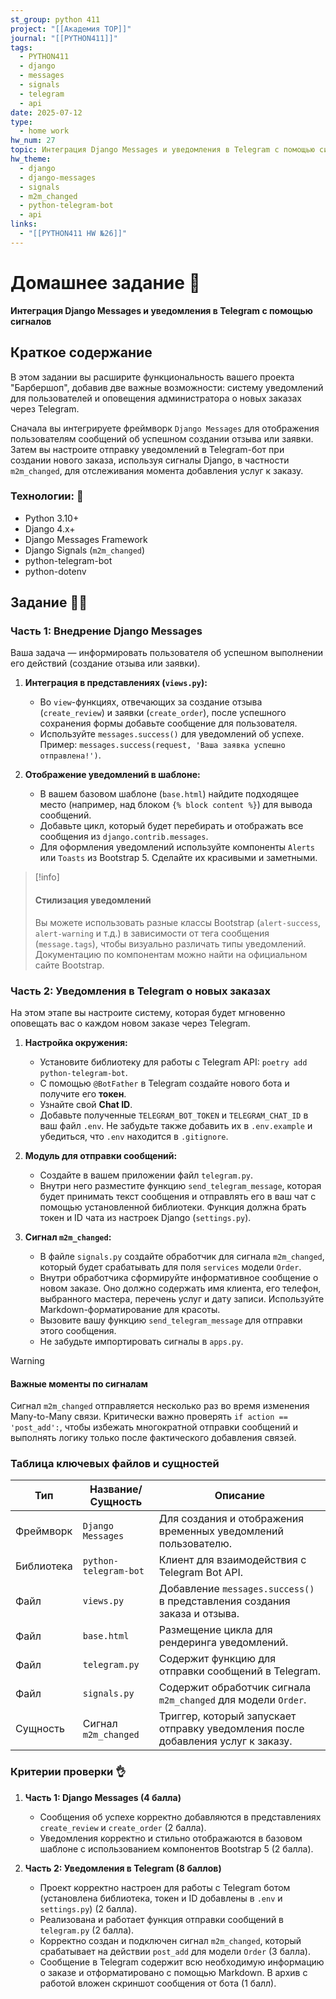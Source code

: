 ```yaml
---
st_group: python 411
project: "[[Академия TOP]]"
journal: "[[PYTHON411]]"
tags:
  - PYTHON411
  - django
  - messages
  - signals
  - telegram
  - api
date: 2025-07-12
type:
  - home work
hw_num: 27
topic: Интеграция Django Messages и уведомления в Telegram с помощью сигналов
hw_theme:
  - django
  - django-messages
  - signals
  - m2m_changed
  - python-telegram-bot
  - api
links:
  - "[[PYTHON411 HW №26]]"
---
```


# Домашнее задание 📃

**Интеграция Django Messages и уведомления в Telegram с помощью сигналов**

## Краткое содержание

В этом задании вы расширите функциональность вашего проекта "Барбершоп", добавив две важные возможности: систему уведомлений для пользователей и оповещения администратора о новых заказах через Telegram.

Сначала вы интегрируете фреймворк `Django Messages` для отображения пользователям сообщений об успешном создании отзыва или заявки. Затем вы настроите отправку уведомлений в Telegram-бот при создании нового заказа, используя сигналы Django, в частности `m2m_changed`, для отслеживания момента добавления услуг к заказу.

### Технологии: 🦾

- Python 3.10+
- Django 4.x+
- Django Messages Framework
- Django Signals (`m2m_changed`)
- python-telegram-bot
- python-dotenv

## Задание 👷‍♂️

### Часть 1: Внедрение Django Messages

Ваша задача — информировать пользователя об успешном выполнении его действий (создание отзыва или заявки).

1. **Интеграция в представлениях (`views.py`):**
    - Во `view`-функциях, отвечающих за создание отзыва (`create_review`) и заявки (`create_order`), после успешного сохранения формы добавьте сообщение для пользователя.
    - Используйте `messages.success()` для уведомлений об успехе. Пример: `messages.success(request, 'Ваша заявка успешно отправлена!')`.

2. **Отображение уведомлений в шаблоне:**
    - В вашем базовом шаблоне (`base.html`) найдите подходящее место (например, над блоком `{% block content %}`) для вывода сообщений.
    - Добавьте цикл, который будет перебирать и отображать все сообщения из `django.contrib.messages`.
    - Для оформления уведомлений используйте компоненты `Alerts` или `Toasts` из Bootstrap 5. Сделайте их красивыми и заметными.

>[!info]
>
>#### Стилизация уведомлений
>
>Вы можете использовать разные классы Bootstrap (`alert-success`, `alert-warning` и т.д.) в зависимости от тега сообщения (`message.tags`), чтобы визуально различать типы уведомлений. Документацию по компонентам можно найти на официальном сайте Bootstrap.

### Часть 2: Уведомления в Telegram о новых заказах

На этом этапе вы настроите систему, которая будет мгновенно оповещать вас о каждом новом заказе через Telegram.

1. **Настройка окружения:**
    - Установите библиотеку для работы с Telegram API: `poetry add python-telegram-bot`.
    - С помощью `@BotFather` в Telegram создайте нового бота и получите его **токен**.
    - Узнайте свой **Chat ID**.
    - Добавьте полученные `TELEGRAM_BOT_TOKEN` и `TELEGRAM_CHAT_ID` в ваш файл `.env`. Не забудьте также добавить их в `.env.example` и убедиться, что `.env` находится в `.gitignore`.

2. **Модуль для отправки сообщений:**
    - Создайте в вашем приложении файл `telegram.py`.
    - Внутри него разместите функцию `send_telegram_message`, которая будет принимать текст сообщения и отправлять его в ваш чат с помощью установленной библиотеки. Функция должна брать токен и ID чата из настроек Django (`settings.py`).

3. **Сигнал `m2m_changed`:**
    - В файле `signals.py` создайте обработчик для сигнала `m2m_changed`, который будет срабатывать для поля `services` модели `Order`.
    - Внутри обработчика сформируйте информативное сообщение о новом заказе. Оно должно содержать имя клиента, его телефон, выбранного мастера, перечень услуг и дату записи. Используйте Markdown-форматирование для красоты.
    - Вызовите вашу функцию `send_telegram_message` для отправки этого сообщения.
    - Не забудьте импортировать сигналы в `apps.py`.

>[!warning]
>
>#### Важные моменты по сигналам
>
>Сигнал `m2m_changed` отправляется несколько раз во время изменения Many-to-Many связи. Критически важно проверять `if action == 'post_add':`, чтобы избежать многократной отправки сообщений и выполнять логику только после фактического добавления связей.

### Таблица ключевых файлов и сущностей

| Тип | Название/Сущность | Описание |
|---|---|---|
| Фреймворк | `Django Messages` | Для создания и отображения временных уведомлений пользователю. |
| Библиотека | `python-telegram-bot` | Клиент для взаимодействия с Telegram Bot API. |
| Файл | `views.py` | Добавление `messages.success()` в представления создания заказа и отзыва. |
| Файл | `base.html` | Размещение цикла для рендеринга уведомлений. |
| Файл | `telegram.py` | Содержит функцию для отправки сообщений в Telegram. |
| Файл | `signals.py` | Содержит обработчик сигнала `m2m_changed` для модели `Order`. |
| Сущность | Сигнал `m2m_changed` | Триггер, который запускает отправку уведомления после добавления услуг к заказу. |

### Критерии проверки 👌

1. **Часть 1: Django Messages (4 балла)**
    - Сообщения об успехе корректно добавляются в представлениях `create_review` и `create_order` (2 балла).
    - Уведомления корректно и стильно отображаются в базовом шаблоне с использованием компонентов Bootstrap 5 (2 балла).

2. **Часть 2: Уведомления в Telegram (8 баллов)**
    - Проект корректно настроен для работы с Telegram ботом (установлена библиотека, токен и ID добавлены в `.env` и `settings.py`) (2 балла).
    - Реализована и работает функция отправки сообщений в `telegram.py` (2 балла).
    - Корректно создан и подключен сигнал `m2m_changed`, который срабатывает на действии `post_add` для модели `Order` (3 балла).
    - Сообщение в Telegram содержит всю необходимую информацию о заказе и отформатировано с помощью Markdown. В архив с работой вложен скриншот сообщения от бота (1 балл).
